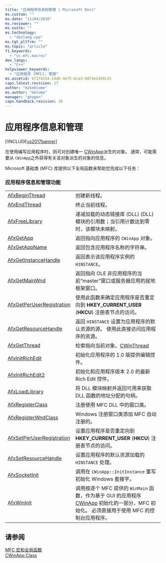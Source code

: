 ```yaml
---
title: "应用程序信息和管理 | Microsoft Docs"
ms.custom: ""
ms.date: "11/04/2016"
ms.reviewer: ""
ms.suite: ""
ms.technology: 
  - "devlang-cpp"
ms.tgt_pltfrm: ""
ms.topic: "article"
f1_keywords: 
  - "vc.mfc.macros"
dev_langs: 
  - "C++"
helpviewer_keywords: 
  - "应用程序 [MFC], 管理"
ms.assetid: b72f4154-24db-4e75-bca3-6873e2459c15
caps.latest.revision: 17
author: "mikeblome"
ms.author: "mblome"
manager: "ghogen"
caps.handback.revision: 18
---
```

# 应用程序信息和管理
[!INCLUDE[vs2017banner](../../assembler/inline/includes/vs2017banner.md)]

在使用编写应用程序时，则可对创建唯一 [CWinApp](../../mfc/reference/cwinapp-class.md)派生的对象。  通常，可能需要从 `CWinApp`之外获得有关该对象派生的对象的信息。  
  
 Microsoft 基础类 \(MFC\) 库提供以下全局函数来帮助您完成以下任务：  
  
### 应用程序信息和管理功能  
  
|||  
|-|-|  
|[AfxBeginThread](../Topic/AfxBeginThread.md)|创建新线程。|  
|[AfxEndThread](../Topic/AfxEndThread.md)|终止当前线程。|  
|[AfxFreeLibrary](../Topic/AfxFreeLibrary.md)|递减加载的动态链接库 \(DLL\) \(DLL\) 模块的引用数；当引用计数达到零时，该模块未映射。|  
|[AfxGetApp](../Topic/AfxGetApp.md)|返回指向应用程序的 `CWinApp` 对象。|  
|[AfxGetAppName](../Topic/AfxGetAppName.md)|返回包含应用程序名称的字符串。|  
|[AfxGetInstanceHandle](../Topic/AfxGetInstanceHandle.md)|返回表示该应用程序实例的 `HINSTANCE`。|  
|[AfxGetMainWnd](../Topic/AfxGetMainWnd.md)|返回指向 OLE 非应用程序的当前“master”窗口或服务器应用的就地框架窗口。|  
|[AfxGetPerUserRegistration](../Topic/AfxGetPerUserRegistration.md)|使用此函数来确定应用程序是否重定向到 **HKEY\_CURRENT\_USER** \(**HKCU**\) 注册表节点的访问。|  
|[AfxGetResourceHandle](../Topic/AfxGetResourceHandle.md)|返回 `HINSTANCE` 设置为应用程序的默认资源的源。  使用此直接访问应用程序的资源。|  
|[AfxGetThread](../Topic/AfxGetThread.md)|检索指向当前对象。[CWinThread](../../mfc/reference/cwinthread-class.md)|  
|[AfxInitRichEdit](../Topic/AfxInitRichEdit.md)|初始化应用程序的 1.0 版提供编辑控件。|  
|[AfxInitRichEdit2](../Topic/AfxInitRichEdit2.md)|初始化和应用程序版本 2.0 的最新 Rich Edit 控件。|  
|[AfxLoadLibrary](../Topic/AfxLoadLibrary.md)|将 DLL 模块映射并返回可用来获取 DLL 函数的地址分配的句柄。|  
|[AfxRegisterClass](../Topic/AfxRegisterClass.md)|注册使用 MFC DLL 中的窗口类。|  
|[AfxRegisterWndClass](../Topic/AfxRegisterWndClass.md)|Windows 注册窗口类添加 MFC 自动注册的。|  
|[AfxSetPerUserRegistration](../Topic/AfxSetPerUserRegistration.md)|设置应用程序是否重定向到 **HKEY\_CURRENT\_USER** \(**HKCU**\) 注册表节点的访问。|  
|[AfxSetResourceHandle](../Topic/AfxSetResourceHandle.md)|设置应用程序的默认资源加载的 `HINSTANCE` 处理。|  
|[AfxSocketInit](../Topic/AfxSocketInit.md)|调用在 `CWinApp::InitInstance` 重写初始化 Windows 套接字。|  
|[AfxWinInit](../Topic/AfxWinInit.md)|调用按逐个 MFC 提供的 `WinMain` 函数，作为基于 GUI 的应用程序 [CWinApp](../../mfc/reference/cwinapp-class.md) 初始化的一部分，MFC 初始化。  必须直接用于使用 MFC 的控制台应用程序。|  
  
## 请参阅  
 [MFC 宏和全局函数](../../mfc/reference/mfc-macros-and-globals.md)   
 [CWinApp Class](../../mfc/reference/cwinapp-class.md)